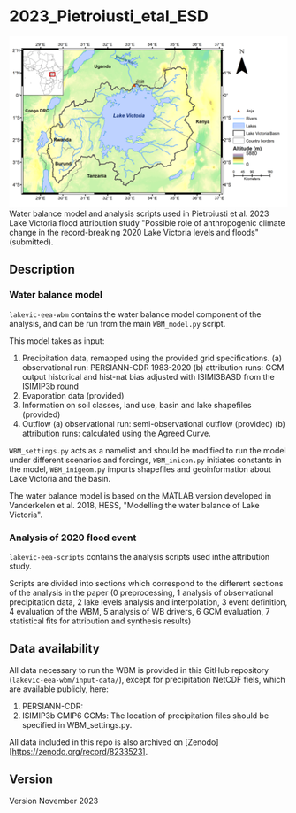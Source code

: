 # 2023_Pietroiusti_etal_ESD

![Lake Victoria basin](/lakevic-eea-wbm/input_data/shapefiles/fig01.png) Water balance model and analysis scripts used in Pietroiusti et al. 2023 Lake Victoria flood attribution study "Possible role of anthropogenic climate change in the record-breaking 2020 Lake Victoria levels and floods" (submitted).

## Description 

### Water balance model

`lakevic-eea-wbm` contains the water balance model component of the analysis, and can be run from the main `WBM_model.py` script. 

This model takes as input:
1. Precipitation data, remapped using the provided grid specifications. 
   (a) observational run: PERSIANN-CDR 1983-2020
   (b) attribution runs: GCM output historical and hist-nat bias adjusted with ISIMI3BASD from the ISIMIP3b round
2. Evaporation data (provided) 
3. Information on soil classes, land use, basin and lake shapefiles (provided)
4. Outflow
   (a) observational run: semi-observational outflow (provided)
   (b) attribution runs: calculated using the Agreed Curve. 

`WBM_settings.py` acts as a namelist and should be modified to run the model under different scenarios and forcings, `WBM_inicon.py` initiates constants in the model, `WBM_inigeom.py` imports shapefiles and geoinformation about Lake Victoria and the basin.

The water balance model is based on the MATLAB version developed in Vanderkelen et al. 2018, HESS, "Modelling the water balance of Lake Victoria".

### Analysis of 2020 flood event

`lakevic-eea-scripts` contains the analysis scripts used inthe attribution study. 

Scripts are divided into sections which correspond to the different sections of the analysis in the paper (0 preprocessing, 1 analysis of observational precipitation data, 2 lake levels analysis and interpolation, 3 event definition, 4 evaluation of the WBM, 5 analysis of WB drivers, 6 GCM evaluation, 7 statistical fits for attribution and synthesis results)

## Data availability 

All data necessary to run the WBM is provided in this GitHub repository (`lakevic-eea-wbm/input-data/`), except for precipitation NetCDF fiels, which are available publicly, here:
1. PERSIANN-CDR:
2. ISIMIP3b CMIP6 GCMs: 
The location of precipitation files should be specified in WBM_settings.py. 

All data included in this repo is also archived on  [Zenodo][https://zenodo.org/record/8233523].

## Version
Version November 2023
